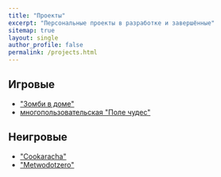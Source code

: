 ```yaml
---
title: "Проекты"
excerpt: "Персональные проекты в разработке и завершённые"
sitemap: true
layout: single
author_profile: false
permalink: /projects.html
---
```

## Игровые
- ["Зомби в доме"](https://voronkin.github.io/zvd.html)
- [многопользовательская "Поле чудес"](https://voronkin.github.io/wof.html)

## Неигровые
- ["Cookaracha"](https://voronkin.github.io/zvd.html)
- ["Metwodotzero"](https://voronkin.github.io/metwodotzero.html)